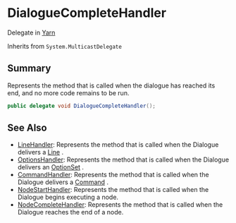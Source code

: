 # DialogueCompleteHandler

Delegate in [Yarn](yarn.md)

Inherits from `System.MulticastDelegate`

## Summary

Represents the method that is called when the dialogue has reached its end, and no more code remains to be run.

```csharp
public delegate void DialogueCompleteHandler();
```

## See Also

* [LineHandler](yarn.linehandler.md): Represents the method that is called when the Dialogue delivers a [Line](yarn.line.md) .
* [OptionsHandler](yarn.optionshandler.md): Represents the method that is called when the Dialogue delivers an [OptionSet](yarn.optionset.md) .
* [CommandHandler](yarn.commandhandler.md): Represents the method that is called when the Dialogue delivers a [Command](yarn.command.md) .
* [NodeStartHandler](yarn.nodestarthandler.md): Represents the method that is called when the Dialogue begins executing a node.
* [NodeCompleteHandler](yarn.nodecompletehandler.md): Represents the method that is called when the Dialogue reaches the end of a node.

